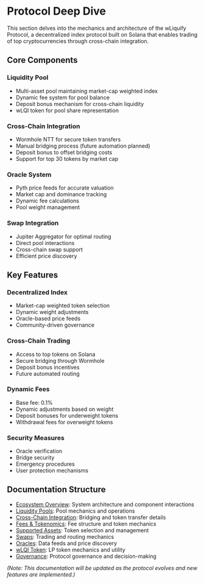 # Protocol Deep Dive

This section delves into the mechanics and architecture of the wLiquify Protocol, a decentralized index protocol built on Solana that enables trading of top cryptocurrencies through cross-chain integration.

## Core Components

### Liquidity Pool
- Multi-asset pool maintaining market-cap weighted index
- Dynamic fee system for pool balance
- Deposit bonus mechanism for cross-chain liquidity
- wLQI token for pool share representation

### Cross-Chain Integration
- Wormhole NTT for secure token transfers
- Manual bridging process (future automation planned)
- Deposit bonus to offset bridging costs
- Support for top 30 tokens by market cap

### Oracle System
- Pyth price feeds for accurate valuation
- Market cap and dominance tracking
- Dynamic fee calculations
- Pool weight management

### Swap Integration
- Jupiter Aggregator for optimal routing
- Direct pool interactions
- Cross-chain swap support
- Efficient price discovery

## Key Features

### Decentralized Index
- Market-cap weighted token selection
- Dynamic weight adjustments
- Oracle-based price feeds
- Community-driven governance

### Cross-Chain Trading
- Access to top tokens on Solana
- Secure bridging through Wormhole
- Deposit bonus incentives
- Future automated routing

### Dynamic Fees
- Base fee: 0.1%
- Dynamic adjustments based on weight
- Deposit bonuses for underweight tokens
- Withdrawal fees for overweight tokens

### Security Measures
- Oracle verification
- Bridge security
- Emergency procedures
- User protection mechanisms

## Documentation Structure

- [Ecosystem Overview](./ecosystem-overview.md): System architecture and component interactions
- [Liquidity Pools](./liquidity-pools.md): Pool mechanics and operations
- [Cross-Chain Integration](./cross-chain.md): Bridging and token transfer details
- [Fees & Tokenomics](./fees-tokenomics.md): Fee structure and token mechanics
- [Supported Assets](./supported-assets.md): Token selection and management
- [Swaps](./Swaps.md): Trading and routing mechanics
- [Oracles](./oracles.md): Data feeds and price discovery
- [wLQI Token](./wlqi-token.md): LP token mechanics and utility
- [Governance](./Governance.md): Protocol governance and decision-making

*(Note: This documentation will be updated as the protocol evolves and new features are implemented.)* 